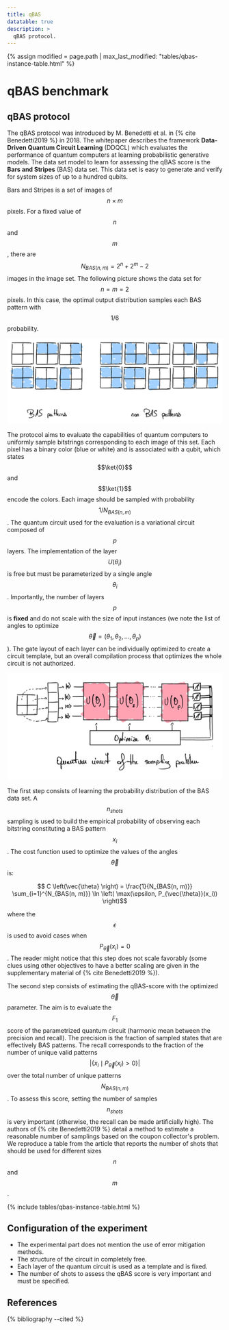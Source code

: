 ```yaml
---
title: qBAS
datatable: true
description: >
  qBAS protocol.
---
```

{% assign modified = page.path | max_last_modified: "tables/qbas-instance-table.html" %}

# qBAS benchmark

## qBAS protocol

The qBAS protocol was introduced by M. Benedetti et al. in {% cite Benedetti2019 %} in 2018. The whitepaper describes the framework **Data-Driven Quantum Circuit Learning** (DDQCL) which evaluates the performance of quantum computers at learning probabilistic generative models. The data set model to learn for assessing the qBAS score is the **Bars and Stripes** (BAS) data set. This data set is easy to generate and verify for system sizes of up to a hundred qubits. 

Bars and Stripes is a set of images of $$n \times m$$ pixels. For a fixed value of $$n$$ and $$m$$, there are $$N_{BAS(n, m)}=2^n + 2^m -2$$ images in the image set. The following picture shows the data set for $$n=m=2$$ pixels. In this case, the optimal output distribution samples each BAS pattern with $$1/6$$ probability.

<!-- Bars and Stripes-->
<div class="center">
  <img src="/img/application-level-benchmark/qBAS-1.png" class="img-medium" alt="Bars and Stripes data set with segmentation of images that are in/outside the set."/>
</div>

The protocol aims to evaluate the capabilities of quantum computers to uniformly sample bitstrings corresponding to each image of this set. Each pixel has a binary color (blue or white) and is associated with a qubit, which states $$\ket{0}$$ and $$\ket{1}$$ encode the colors. Each image should be sampled with probability $$1/N_{BAS(n, m)}$$. The quantum circuit used for the evaluation is a variational circuit composed of $$p$$ layers. The implementation of the layer $$U(\theta_i)$$ is free but must be parameterized by a single angle $$\theta_i$$. Importantly, the number of layers $$p$$ is **fixed** and do not scale with the size of input instances (we note the list of angles to optimize $$\vec{\theta} = (\theta_1, \theta_2, ..., \theta_p)$$). The gate layout of each layer can be individually optimized to create a circuit template, but an overall compilation process that optimizes the whole circuit is not authorized. 

<!-- Quantum circuit -->
<div class="center">
  <img src="/img/application-level-benchmark/qBAS-2.png" class="img-medium" alt="Quantum circuit corresponding to the qBAS score."/>
</div>

The first step consists of learning the probability distribution of the BAS data set. A $$n_{shots}$$ sampling is used to build the empirical probability of observing each bitstring constituting a BAS pattern $$x_i$$. The cost function used to optimize the values of the angles $$\vec{\theta}$$ is:

$$ C \left(\vec{\theta} \right) = \frac{1}{N_{BAS(n, m)}} \sum_{i=1}^{N_{BAS(n, m)}} \ln \left( \max(\epsilon, P_{\vec{\theta}}(x_i)) \right)$$

where the $$\epsilon$$ is used to avoid cases when $$P_{\vec{\theta}}(x_i) = 0$$. The reader might notice that this step does not scale favorably (some clues using other objectives to have a better scaling are given in the supplementary material of {% cite Benedetti2019 %}).

The second step consists of estimating the qBAS-score with the optimized $$\vec{\theta}$$ parameter. The aim is to evaluate the $$F_1$$ score of the parametrized quantum circuit (harmonic mean between the precision and recall). The precision is the fraction of sampled states that are effectively BAS patterns. The recall corresponds to the fraction of the number of unique valid patterns $$\lvert \{ x_i \mid P_{\vec{\theta}} (x_i)>0 \} \rvert$$ over the total number of unique patterns $$N_{BAS(n, m)}$$. To assess this score, setting the number of samples $$n_{shots}$$ is very important (otherwise, the recall can be made artificially high). The authors of {% cite Benedetti2019 %} detail a method to estimate a reasonable number of samplings based on the coupon collector's problem. We reproduce a table from the article that reports the number of shots that should be used for different sizes $$n$$ and $$m$$.

{% include tables/qbas-instance-table.html %}
<script type="text/javascript">
    $(document).ready(function() {
      $('.qbas-instance-table').DataTable(
        {
          "pageLength": 10,
          "ordering": false,
          "drawCallback": function(settings){ 
            MathJax.Hub.Queue(["Typeset", MathJax.Hub]); 
          }
        } 
      );
    });
</script>

## Configuration of the experiment

- The experimental part does not mention the use of error mitigation methods.
- The structure of the circuit in completely free.
- Each layer of the quantum circuit is used as a template and is fixed.
- The number of shots to assess the qBAS score is very important and must be specified.

<!-- Remarque sur la difficulté de comparer les résultats d'expériences différentes -->

## References
{% bibliography --cited %}
